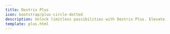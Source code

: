 ```yaml
---
title: Destrix Plus
icon: bootstrap/plus-circle-dotted
description: Unlock limitless possibilities with Destrix Plus. Elevate your experience in every game that uses Destrix.
template: plus.html
---
```

